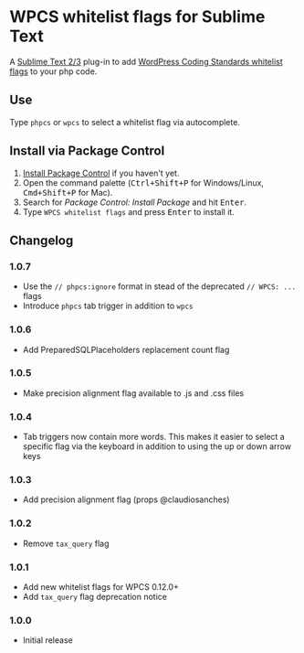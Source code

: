 # WPCS whitelist flags for Sublime Text

A [Sublime Text  2/3](http://www.sublimetext.com/) plug-in to add [WordPress Coding Standards whitelist flags](https://github.com/WordPress-Coding-Standards/WordPress-Coding-Standards/wiki/Whitelisting-code-which-flags-errors) to your php code.

## Use

Type `phpcs` or `wpcs` to select a whitelist flag via autocomplete.

## Install via Package Control

1. [Install Package Control](https://packagecontrol.io/installation) if you haven't yet.
2. Open the command palette (<kbd>Ctrl+Shift+P</kbd> for Windows/Linux, <kbd>Cmd+Shift+P</kbd> for Mac).
3. Search for _Package Control: Install Package_ and hit <kbd>Enter</kbd>.
4. Type `WPCS whitelist flags` and press <kbd>Enter</kbd> to install it.

## Changelog

### 1.0.7
- Use the `// phpcs:ignore` format in stead of the deprecated `// WPCS: ...` flags
- Introduce `phpcs` tab trigger in addition to `wpcs`

### 1.0.6
- Add PreparedSQLPlaceholders replacement count flag

### 1.0.5
- Make precision alignment flag available to .js and .css files

### 1.0.4
- Tab triggers now contain more words.
This makes it easier to select a specific flag via the keyboard in addition to using the up or down arrow keys

### 1.0.3
- Add precision alignment flag (props @claudiosanches)

### 1.0.2
- Remove `tax_query` flag

### 1.0.1
- Add new whitelist flags for WPCS 0.12.0+
- Add `tax_query` flag deprecation notice

### 1.0.0
- Initial release
